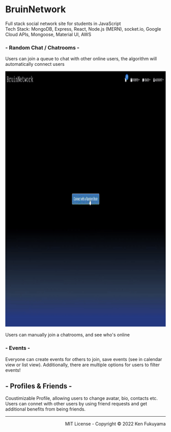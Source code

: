# BruinNetwork
Full stack social network site for students in JavaScript </br>
Tech Stack: MongoDB, Express, React, Node.js (MERN), socket.io, Google Cloud APIs, Mongoose, Material UI, AWS

### - Random Chat / Chatrooms -
Users can join a queue to chat with other online users, the algorithm will automatically connect users
<!-- ![ChitchatGIF](chitchat.gif) -->

<p align="center">
  <img height="800px" src="chitchat.gif" alt="chitchat img">
</p>

Users can manually join a chatrooms, and see who's online


### - Events -
Everyone can create events for others to join, save events (see in calendar view or list view).
Additionally, there are multiple options for users to filter events!


## - Profiles & Friends -
Coustimizable Profile, allowing users to change avatar, bio, contacts etc.
Users can connet with other users by using friend requests and get additional benefits from being friends. 





<hr/>
<p align="right">
  MIT License - Copyright © 2022 Ken Fukuyama 
</p>





